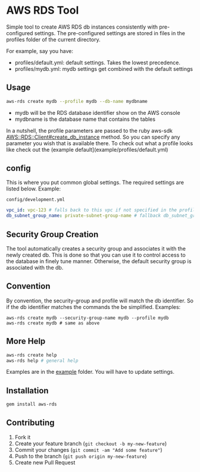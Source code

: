 # AWS RDS Tool

Simple tool to create AWS RDS db instances consistently with pre-configured settings.  The pre-configured settings are stored in files in the profiles folder of the current directory.

For example, say you have:

* profiles/default.yml: default settings.  Takes the lowest precedence.
* profiles/mydb.yml: mydb settings get combined with the default settings

## Usage

```sh
aws-rds create mydb --profile mydb --db-name mydbname
```

* mydb will be the RDS database identifier show on the AWS console
* mydbname is the database name that contains the tables

In a nutshell, the profile parameters are passed to the ruby aws-sdk [AWS::RDS::Client#create_db_instance](https://docs.aws.amazon.com/sdk-for-ruby/v3/api/Aws/RDS/Client.html#create_db_instance-instance_method) method.  So you can specify any parameter you wish that is available there.  To check out what a profile looks like check out the (example default](example/profiles/default.yml)

## config

This is where you put common global settings. The required settings are listed below.  Example:

`config/development.yml`

```yaml
vpc_id: vpc-123 # falls back to this vpc if not specified in the profile
db_subnet_group_name: private-subnet-group-name # fallback db_subnet_group_name whe not set
```

## Security Group Creation

The tool automatically creates a security group and associates it with the newly created db. This is done so that you can use it to control access to the database in finely tune manner. Otherwise, the default security group is associated with the db.

## Convention

By convention, the security-group and profile will match the db identifier.  So if the db identifier matches the commands the be simplified.  Examples:

```
aws-rds create mydb --security-group-name mydb --profile mydb
aws-rds create mydb # same as above
```

## More Help

```sh
aws-rds create help
aws-rds help # general help
```

Examples are in the [example](example) folder.  You will have to update settings.

## Installation

```sh
gem install aws-rds
```

## Contributing

1. Fork it
2. Create your feature branch (`git checkout -b my-new-feature`)
3. Commit your changes (`git commit -am "Add some feature"`)
4. Push to the branch (`git push origin my-new-feature`)
5. Create new Pull Request
